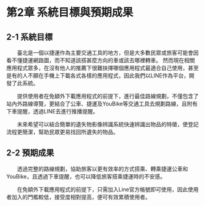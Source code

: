 # 第2章	系統目標與預期成果
## 2-1 系統目標
&emsp;&emsp;臺北是一個以捷運作為主要交通工具的地方，但是大多數民眾或旅客可能會因看不懂捷運網路圖，而不知道該搭甚麼方向的車或該去哪裡轉車。
然而現在相關應用程式眾多，在沒有他人的推薦下很難抉擇哪個應用程式最適合自己使用，甚至是有的人不願在手機上下載各式各樣的應用程式，因此我們以LINE作為平台，開發了此系統。

&emsp;&emsp;提供使用者在免額外下載應用程式的前提下，進行最佳路線規劃，不僅包含了站內外路線導覽，更結合了公車、捷運及YouBike等交通工具去規劃路線，且附有下車提醒，透過LINE去進行推播提醒。

&emsp;&emsp;未來希望可以結合簡單的遺失物影像辨識系統快速辨識出物品的特徵，使登記流程更簡潔，幫助民眾更易找回所遺失的物品。


## 2-2 預期成果
&emsp;&emsp;透過完整的路線規劃，協助旅客以更有效率的方式搭乘、轉乘捷運公車和YouBike，且透過下車提醒，也可以降低旅客搭乘捷運時的不安感。

&emsp;&emsp;在免額外下載應用程式的前提下，只需加入Line官方帳號即可使用，因此使用者加入的門檻較低，接受度相對提高，便可有效累積使用者。


